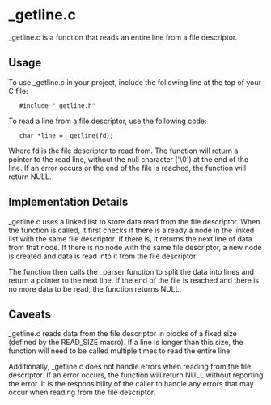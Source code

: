# \_getline.c

\_getline.c is a function that reads an entire line from a file descriptor.

## Usage

To use \_getline.c in your project, include the following line at the top of your C file:

```
   #include "_getline.h"
```

To read a line from a file descriptor, use the following code:

```
   char *line = _getline(fd);
```

Where fd is the file descriptor to read from. The function will return a pointer to the read line, without the null character ('\0') at the end of the line. If an error occurs or the end of the file is reached, the function will return NULL.

## Implementation Details

\_getline.c uses a linked list to store data read from the file descriptor. When the function is called, it first checks if there is already a node in the linked list with the same file descriptor. If there is, it returns the next line of data from that node. If there is no node with the same file descriptor, a new node is created and data is read into it from the file descriptor.

The function then calls the \_parser function to split the data into lines and return a pointer to the next line. If the end of the file is reached and there is no more data to be read, the function returns NULL.

## Caveats

\_getline.c reads data from the file descriptor in blocks of a fixed size (defined by the READ_SIZE macro). If a line is longer than this size, the function will need to be called multiple times to read the entire line.

Additionally, \_getline.c does not handle errors when reading from the file descriptor. If an error occurs, the function will return NULL without reporting the error. It is the responsibility of the caller to handle any errors that may occur when reading from the file descriptor.
